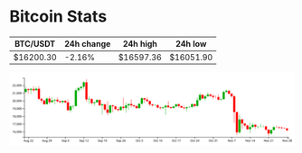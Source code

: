 # Bitcoin Stats

BTC/USDT|24h change|24h high|24h low|
|---|---|---|---|
|$16200.30|-2.16%|$16597.36|$16051.90|

<img src="./chart.svg">
